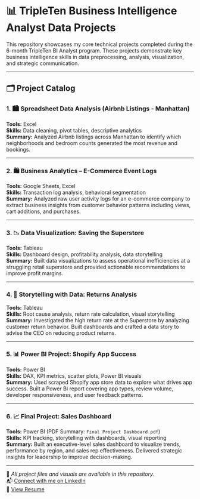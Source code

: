 # 📊 TripleTen Business Intelligence Analyst Data Projects 

This repository showcases my core technical projects completed during the 6-month TripleTen BI Analyst program. These projects demonstrate key business intelligence skills in data preprocessing, analysis, visualization, and strategic communication.

---

## 🗂 Project Catalog

### 1. 🏙 Spreadsheet Data Analysis (Airbnb Listings - Manhattan)
**Tools:** Excel  
**Skills:** Data cleaning, pivot tables, descriptive analytics  
**Summary:** Analyzed Airbnb listings across Manhattan to identify which neighborhoods and bedroom counts generated the most revenue and bookings.

---

### 2. 🛍 Business Analytics – E-Commerce Event Logs
**Tools:** Google Sheets, Excel  
**Skills:** Transaction log analysis, behavioral segmentation  
**Summary:** Analyzed raw user activity logs for an e-commerce company to extract business insights from customer behavior patterns including views, cart additions, and purchases.

---

### 3. 📉 Data Visualization: Saving the Superstore
**Tools:** Tableau  
**Skills:** Dashboard design, profitability analysis, data storytelling  
**Summary:** Built data visualizations to assess operational inefficiencies at a struggling retail superstore and provided actionable recommendations to improve profit margins.

---

### 4. 🔄 Storytelling with Data: Returns Analysis
**Tools:** Tableau  
**Skills:** Root cause analysis, return rate calculation, visual storytelling  
**Summary:** Investigated the high return rate at the Superstore by analyzing customer return behavior. Built dashboards and crafted a data story to advise the CEO on reducing product returns.

---

### 5. 📊 Power BI Project: Shopify App Success
**Tools:** Power BI  
**Skills:** DAX, KPI metrics, scatter plots, Power BI visuals  
**Summary:** Used scraped Shopify app store data to explore what drives app success. Built a Power BI report covering app types, review volume, developer responsiveness, and user feedback patterns.

---

### 6. 📈 Final Project: Sales Dashboard
**Tools:** Power BI (PDF Summary: `Final Project Dashboard.pdf`)  
**Skills:** KPI tracking, storytelling with dashboards, visual reporting  
**Summary:** Built an executive-level sales dashboard to visualize trends, performance by region, and sales rep effectiveness. Delivered strategic insights for leadership to improve decision-making.

---

📎 *All project files and visuals are available in this repository.*  
📬 [Connect with me on LinkedIn](https://www.linkedin.com/in/anshul-chandwadkar-65b660331/)  
📄 [View Resume](https://docs.google.com/document/d/1ZqZdhhjQA5EwLOfzRwBgzp_74aYp7wCy7bDRboFBUw/edit?usp=sharing)
